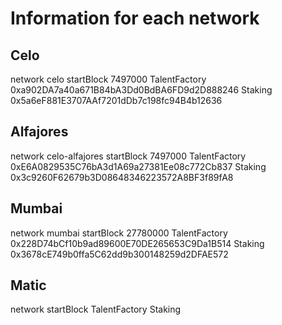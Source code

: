 # Information for each network

## Celo

network
  celo
startBlock
  7497000
TalentFactory
  0xa902DA7a40a671B84bA3Dd0BdBA6FD9d2D888246
Staking
  0x5a6eF881E3707AAf7201dDb7c198fc94B4b12636

## Alfajores

network
  celo-alfajores
startBlock
  7497000
TalentFactory
  0xE6A0829535C76bA3d1A69a27381Ee08c772Cb837
Staking
  0x3c9260F62679b3D08648346223572A8BF3f89fA8

## Mumbai

network
  mumbai
startBlock
  27780000
TalentFactory
  0x228D74bCf10b9ad89600E70DE265653C9Da1B514
Staking
  0x3678cE749b0ffa5C62dd9b300148259d2DFAE572

## Matic

network
startBlock
TalentFactory
Staking
